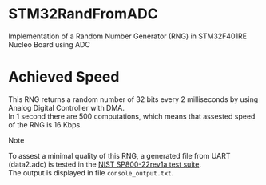 # STM32RandFromADC
Implementation of a Random Number Generator (RNG) in STM32F401RE Nucleo Board using ADC 
# Achieved Speed
This RNG returns a random number of 32 bits every 2 milliseconds by using Analog Digital Controller with DMA.  
In 1 second there are 500 computations, which means that assested speed of the RNG is 16 Kbps.
> [!NOTE]
> To assest a minimal quality of this RNG, a generated file from UART (data2.adc) is tested in the [NIST SP800-22rev1a test suite](https://csrc.nist.gov/projects/random-bit-generation/documentation-and-software).  
The output is displayed in file ```console_output.txt```.
